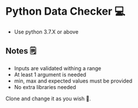 # Python Data Checker 💻

* Use python 3.7.X or above

## Notes 🗒

* Inputs are validated withing a range
* At least 1 argument is needed
* min, max and expected values must be provided
* No extra libraries needed

Clone and change it as you wish 🎨.